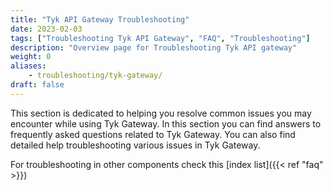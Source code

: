 ```yaml
---
title: "Tyk API Gateway Troubleshooting"
date: 2023-02-03
tags: ["Troubleshooting Tyk API Gateway", "FAQ", "Troubleshooting"]
description: "Overview page for Troubleshooting Tyk API gateway"
weight: 0
aliases: 
    - troubleshooting/tyk-gateway/
draft: false
---
```


This section is dedicated to helping you resolve common issues you may encounter while using Tyk Gateway.
In this section you can find answers to frequently asked questions related to Tyk Gateway. 
You can also find detailed help troubleshooting various issues in Tyk Gateway.

For troubleshooting in other components check this [index list]({{< ref "faq" >}})